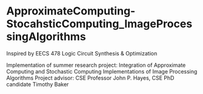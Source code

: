 # ApproximateComputing-StocahsticComputing_ImageProcessingAlgorithms
Inspired by EECS 478 Logic Circuit Synthesis & Optimization

Implementation of summer research project: Integration of Approximate Computing and Stochastic Computing Implementations of Image Processing Algorithms
Project advisor: CSE Professor John P. Hayes, CSE PhD candidate Timothy Baker

